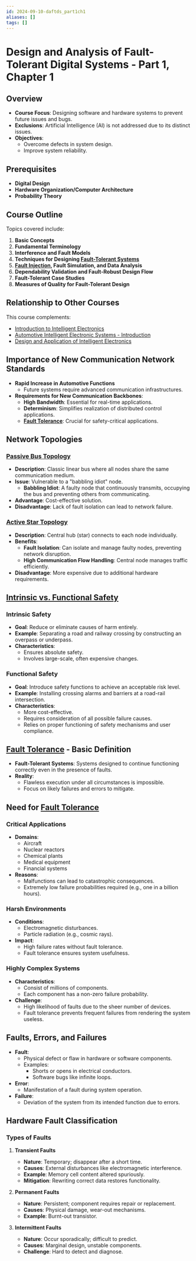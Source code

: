 ```yaml
---
id: 2024-09-10-daftds_part1ch1
aliases: []
tags: []
---
```


# Design and Analysis of Fault-Tolerant Digital Systems - Part 1, Chapter 1

## Overview

- **Course Focus**: Designing software and hardware systems to prevent future issues and bugs.
- **Exclusions**: Artificial Intelligence (AI) is not addressed due to its distinct issues.
- **Objectives**:
  - Overcome defects in system design.
  - Improve system reliability.

## Prerequisites

- **Digital Design**
- **Hardware Organization/Computer Architecture**
- **Probability Theory**

## Course Outline

Topics covered include:

1. **Basic Concepts**
2. **Fundamental Terminology**
3. **Interference and Fault Models**
4. **Techniques for Designing [Fault-Tolerant Systems](2024-09-10-fault-tolerance.md)**
5. **[Fault Injection](2024-09-10-fault-injection.md), Fault Simulation, and Data Analysis**
6. **Dependability Validation and Fault-Robust Design Flow**
7. **Fault-Tolerant Case Studies**
8. **Measures of Quality for Fault-Tolerant Design**

## Relationship to Other Courses

This course complements:

- [Introduction to Intelligent Electronics](2024-09-09-introduction_to_intelligent_electronics.md)
- [Automotive Intelligent Electronic Systems - Introduction](2024-09-09-automotive-intelligent-electronic-systems---introduction.md)
- [Design and Application of Intelligent Electronics](2024-09-09-design_and_application_of_intelligent_electronics.md)

## Importance of New Communication Network Standards

- **Rapid Increase in Automotive Functions**
  - Future systems require advanced communication infrastructures.
- **Requirements for New Communication Backbones**:
  - **High Bandwidth**: Essential for real-time applications.
  - **Determinism**: Simplifies realization of distributed control applications.
  - **[Fault Tolerance](2024-09-10-fault-tolerance.md)**: Crucial for safety-critical applications.

## Network Topologies

### [Passive Bus Topology](2024-09-14-network-topologies.md#^passive-bus-topology)

- **Description**: Classic linear bus where all nodes share the same communication medium.
- **Issue**: Vulnerable to a "babbling idiot" node.
  - **Babbling Idiot**: A faulty node that continuously transmits, occupying the bus and preventing others from communicating.
- **Advantage**: Cost-effective solution.
- **Disadvantage**: Lack of fault isolation can lead to network failure.

### [Active Star Topology](2024-09-14-network-topologies.md#^active-star-topology)

- **Description**: Central hub (star) connects to each node individually.
- **Benefits**:
  - **Fault Isolation**: Can isolate and manage faulty nodes, preventing network disruption.
  - **High Communication Flow Handling**: Central node manages traffic efficiently.
- **Disadvantage**: More expensive due to additional hardware requirements.

## [Intrinsic vs. Functional Safety](2024-09-14-safety-concepts.md)

### Intrinsic Safety

- **Goal**: Reduce or eliminate causes of harm entirely.
- **Example**: Separating a road and railway crossing by constructing an overpass or underpass.
- **Characteristics**:
  - Ensures absolute safety.
  - Involves large-scale, often expensive changes.

### Functional Safety

- **Goal**: Introduce safety functions to achieve an acceptable risk level.
- **Example**: Installing crossing alarms and barriers at a road-rail intersection.
- **Characteristics**:
  - More cost-effective.
  - Requires consideration of all possible failure causes.
  - Relies on proper functioning of safety mechanisms and user compliance.

## [Fault Tolerance](2024-09-10-fault-tolerance.md) - Basic Definition

- **Fault-Tolerant Systems**: Systems designed to continue functioning correctly even in the presence of faults.
- **Reality**:
  - Flawless execution under all circumstances is impossible.
  - Focus on likely failures and errors to mitigate.

## Need for [Fault Tolerance](2024-09-10-fault-tolerance.md)

### Critical Applications

- **Domains**:
  - Aircraft
  - Nuclear reactors
  - Chemical plants
  - Medical equipment
  - Financial systems
- **Reasons**:
  - Malfunctions can lead to catastrophic consequences.
  - Extremely low failure probabilities required (e.g., one in a billion hours).

### Harsh Environments

- **Conditions**:
  - Electromagnetic disturbances.
  - Particle radiation (e.g., cosmic rays).
- **Impact**:
  - High failure rates without fault tolerance.
  - Fault tolerance ensures system usefulness.

### Highly Complex Systems

- **Characteristics**:
  - Consist of millions of components.
  - Each component has a non-zero failure probability.
- **Challenge**:
  - High likelihood of faults due to the sheer number of devices.
  - Fault tolerance prevents frequent failures from rendering the system useless.

## Faults, Errors, and Failures

- **Fault**:
  - Physical defect or flaw in hardware or software components.
  - Examples:
    - Shorts or opens in electrical conductors.
    - Software bugs like infinite loops.
- **Error**:
  - Manifestation of a fault during system operation.
- **Failure**:
  - Deviation of the system from its intended function due to errors.

## Hardware Fault Classification

### Types of Faults

1. **Transient Faults**

   - **Nature**: Temporary; disappear after a short time.
   - **Causes**: External disturbances like electromagnetic interference.
   - **Example**: Memory cell content altered spuriously.
   - **Mitigation**: Rewriting correct data restores functionality.

2. **Permanent Faults**

   - **Nature**: Persistent; component requires repair or replacement.
   - **Causes**: Physical damage, wear-out mechanisms.
   - **Example**: Burnt-out transistor.

3. **Intermittent Faults**

   - **Nature**: Occur sporadically; difficult to predict.
   - **Causes**: Marginal design, unstable components.
   - **Challenge**: Hard to detect and diagnose.
